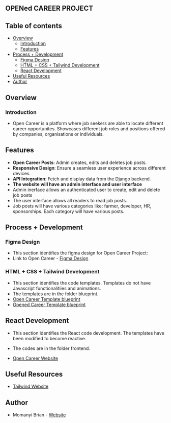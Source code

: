 ## OPENed CAREER PROJECT

## Table of contents

- [Overview](#overview)
    - [Introduction](#introduction)
    - [Features](#features)
- [Process + Development](#process--development)
    - [Figma Design](#figma-design)
    - [HTML + CSS + Tailwind Development](#html--css--tailwind-development)
    - [React Development](#react-development)
- [Useful Resources](#useful-resources)
- [Author](#author)

## Overview

### Introduction
- Open Career is a platform where job seekers are able to locate different career opportunites. Showcases different job roles and positions offered by companies, organisations or individuals.

## Features
- **Open Career Posts**: Admin creates, edits and deletes job posts.
- **Responsive Design**: Ensure a seamless user experience across different devices.
- **API Integration**: Fetch and display data from the Django backend.
- **The website will have an admin interface and user interface**
- Admin inerface allows an authenticated user to create, edit and delete job posts
- The user interface allows all readers to read job posts.
- Job posts will have various categories like: farmer, developer, HR, sponsorships. Each category will have various posts.

## Process + Development

### Figma Design
- This section identifies the figma design for Open Career Project:
- Link to Open Career - [Figma Design](https://www.figma.com/file/hs5jkCTTbc2Rl0gtRSqt7R/Job-Website?type=design&node-id=0%3A1&mode=design&t=gTiGKwoWEYB315ES-1)

### HTML + CSS + Tailwind Development
- This section identifies the code templates. Templates do not have Javascript functionalitiies and animations.
- The templates are in the folder blueprint.
- [Open Career Template blueprint](https://nyabutibrian.github.io/careers_website/blueprint/build/)
- [Opened Career Template blueprint](https://nyabutibrian.github.io/careers_website/blueprint2/build/)

## React Development
- This section identifies the React code development. The templates have been modified to become reactive. 
- The codes are in the folder frontend.

- [Open Career Website]()

## Useful Resources
- [Tailwind Website](https://tailwindcss.com/)


## Author

- Momanyi Brian - [Website](https://momanyi-brian-portfolio.vercel.app)